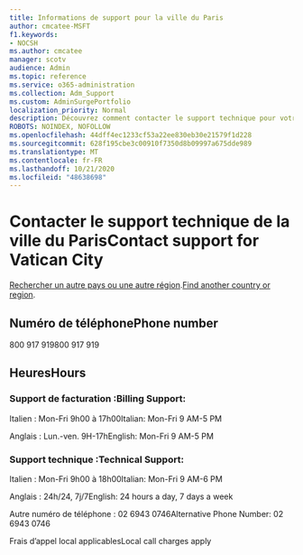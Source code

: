 ```yaml
---
title: Informations de support pour la ville du Paris
author: cmcatee-MSFT
f1.keywords:
- NOCSH
ms.author: cmcatee
manager: scotv
audience: Admin
ms.topic: reference
ms.service: o365-administration
ms.collection: Adm_Support
ms.custom: AdminSurgePortfolio
localization_priority: Normal
description: Découvrez comment contacter le support technique pour votre pays ou région.
ROBOTS: NOINDEX, NOFOLLOW
ms.openlocfilehash: 44dff4ec1233cf53a22ee830eb30e21579f1d228
ms.sourcegitcommit: 628f195cbe3c00910f7350d8b09997a675dde989
ms.translationtype: MT
ms.contentlocale: fr-FR
ms.lasthandoff: 10/21/2020
ms.locfileid: "48638698"
---
```

# <a name="contact-support-for-vatican-city"></a><span data-ttu-id="2bd25-103">Contacter le support technique de la ville du Paris</span><span class="sxs-lookup"><span data-stu-id="2bd25-103">Contact support for Vatican City</span></span>

<span data-ttu-id="2bd25-104">[Rechercher un autre pays ou une autre région](../contact-support-for-business-products.md).</span><span class="sxs-lookup"><span data-stu-id="2bd25-104">[Find another country or region](../contact-support-for-business-products.md).</span></span>

## <a name="phone-number"></a><span data-ttu-id="2bd25-105">Numéro de téléphone</span><span class="sxs-lookup"><span data-stu-id="2bd25-105">Phone number</span></span>
<span data-ttu-id="2bd25-106">800 917 919</span><span class="sxs-lookup"><span data-stu-id="2bd25-106">800 917 919</span></span>

## <a name="hours"></a><span data-ttu-id="2bd25-107">Heures</span><span class="sxs-lookup"><span data-stu-id="2bd25-107">Hours</span></span>
### <a name="billing-support"></a><span data-ttu-id="2bd25-108">Support de facturation :</span><span class="sxs-lookup"><span data-stu-id="2bd25-108">Billing Support:</span></span>

<span data-ttu-id="2bd25-109">Italien : Mon-Fri 9h00 à 17h00</span><span class="sxs-lookup"><span data-stu-id="2bd25-109">Italian: Mon-Fri 9 AM-5 PM</span></span>

<span data-ttu-id="2bd25-110">Anglais : Lun.-ven. 9H-17h</span><span class="sxs-lookup"><span data-stu-id="2bd25-110">English: Mon-Fri 9 AM-5 PM</span></span>

### <a name="technical-support"></a><span data-ttu-id="2bd25-111">Support technique :</span><span class="sxs-lookup"><span data-stu-id="2bd25-111">Technical Support:</span></span>

<span data-ttu-id="2bd25-112">Italien : Mon-Fri 9h00 à 18h00</span><span class="sxs-lookup"><span data-stu-id="2bd25-112">Italian: Mon-Fri 9 AM-6 PM</span></span>

<span data-ttu-id="2bd25-113">Anglais : 24h/24, 7j/7</span><span class="sxs-lookup"><span data-stu-id="2bd25-113">English: 24 hours a day, 7 days a week</span></span>

<span data-ttu-id="2bd25-114">Autre numéro de téléphone : 02 6943 0746</span><span class="sxs-lookup"><span data-stu-id="2bd25-114">Alternative Phone Number: 02 6943 0746</span></span>

<span data-ttu-id="2bd25-115">Frais d’appel local applicables</span><span class="sxs-lookup"><span data-stu-id="2bd25-115">Local call charges apply</span></span>
